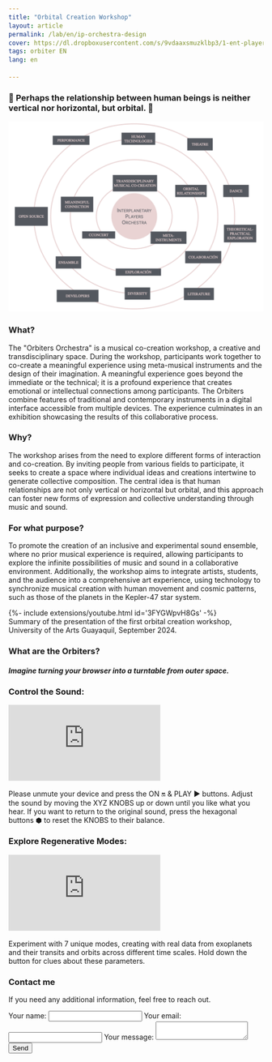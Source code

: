 ```yaml
---
title: "Orbital Creation Workshop"
layout: article
permalink: /lab/en/ip-orchestra-design
cover: https://dl.dropboxusercontent.com/s/9vdaaxsmuzklbp3/1-ent-player-yellow.jpg?raw=1
tags: orbiter EN
lang: en

---
```

### 🐚 Perhaps the relationship between human beings is neither vertical nor horizontal, but orbital. 🧬

<img src="/img/lab/Interplanetary-Orchestra.ENG.png" alt="Interplanetary Orchestra GIF">


### What?
The "Orbiters Orchestra" is a musical co-creation workshop, a creative and transdisciplinary space. During the workshop, participants work together to co-create a meaningful experience using meta-musical instruments and the design of their imagination. A meaningful experience goes beyond the immediate or the technical; it is a profound experience that creates emotional or intellectual connections among participants. The Orbiters combine features of traditional and contemporary instruments in a digital interface accessible from multiple devices. The experience culminates in an exhibition showcasing the results of this collaborative process.

### Why?
The workshop arises from the need to explore different forms of interaction and co-creation. By inviting people from various fields to participate, it seeks to create a space where individual ideas and creations intertwine to generate collective composition. The central idea is that human relationships are not only vertical or horizontal but orbital, and this approach can foster new forms of expression and collective understanding through music and sound.

### For what purpose?
To promote the creation of an inclusive and experimental sound ensemble, where no prior musical experience is required, allowing participants to explore the infinite possibilities of music and sound in a collaborative environment. Additionally, the workshop aims to integrate artists, students, and the audience into a comprehensive art experience, using technology to synchronize musical creation with human movement and cosmic patterns, such as those of the planets in the Kepler-47 star system.

<div>{%- include extensions/youtube.html id='3FYGWpvH8Gs' -%}</div>
Summary of the presentation of the first orbital creation workshop, University of the Arts Guayaquil, September 2024.


### What are the Orbiters?
##### Imagine turning your browser into a turntable from outer space.

<!-- New section for "Control the Sound:" -->
<section class="grid">
  <article class="cell cell--bordered cell--12">
    <div class="hero hero--center hero--light" style='background-color: #white;'>
      <div class="hero__content">
        <h3>Control the Sound:</h3>
        <div class="container">
          <iframe src="https://play.maar.world/?g=335&s=1&c=2" class="responsive-iframe" title="Interactive Control the Sound" frameborder="0" allow="accelerometer; autoplay; clipboard-write; encrypted-media; gyroscope; picture-in-picture; web-share" allowfullscreen></iframe>
        </div>
        <p>Please unmute your device and press the ON 🔛 & PLAY ▶️ buttons. Adjust the sound by moving the XYZ KNOBS up or down until you like what you hear. If you want to return to the original sound, press the hexagonal buttons ⬢ to reset the KNOBS to their balance.</p>
      </div>
    </div>
    <div class="hero hero--center hero--light" style='background-color: #white;'>
      <div class="hero__content">
        <h3>Explore Regenerative Modes:</h3>
        <div class="container">
          <iframe src="https://play.maar.world/?g=8&s=0&c=21" class="responsive-iframe" title="Interactive Explore Regenerative Modes" frameborder="0" allow="accelerometer; autoplay; clipboard-write; encrypted-media; gyroscope; picture-in-picture; web-share" allowfullscreen></iframe>
        </div>
        <p>Experiment with 7 unique modes, creating with real data from exoplanets and their transits and orbits across different time scales. Hold down the button for clues about these parameters.</p>
      </div>
    </div>
  </article>
</section>


<div class="p-5"></div>

<div class="form-container">
  <h3>Contact me</h3>
  <p>If you need any additional information, feel free to reach out.</p>
  
  <form
    action="https://formspree.io/f/mqkrdkde"
    method="POST"
    class="contact-form"
  >
    <label>
      Your name:
      <input type="text" name="name" required>
    </label>
    <label>
      Your email:
      <input type="email" name="email" required>
    </label>
    <label>
      Your message:
      <textarea name="message" required></textarea>
    </label>
    <button type="submit">Send</button>
  </form>
</div>

<div class="p-5"></div>

